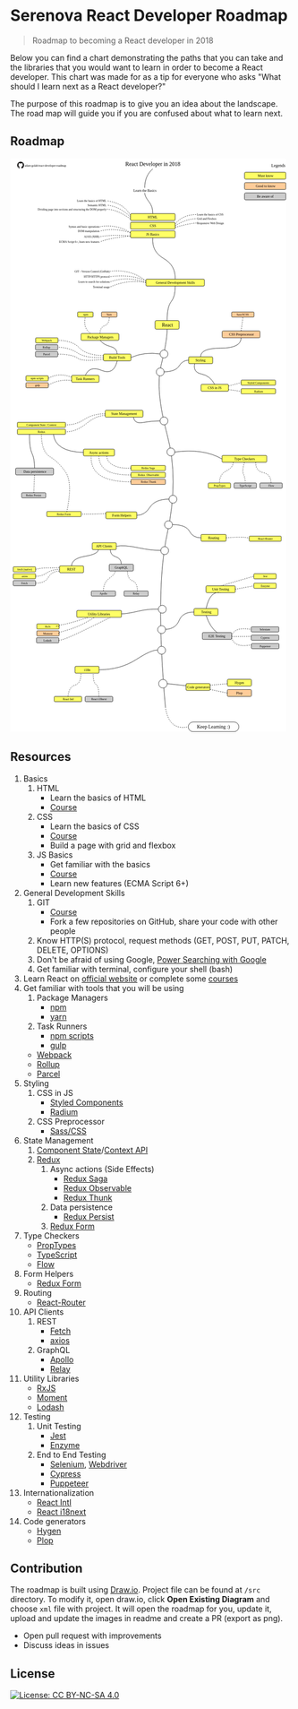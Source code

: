 # Serenova React Developer Roadmap

> Roadmap to becoming a React developer in 2018

Below you can find a chart demonstrating the paths that you can take and the libraries that you would want to learn in order to become a React developer. This chart was made for as a tip for everyone who asks "What should I learn next as a React developer?"

The purpose of this roadmap is to give you an idea about the landscape. The road map will guide you if you are confused about what to learn next.

## Roadmap

![Roadmap](./roadmap.png)

## Resources

1. Basics
    1. HTML
        * Learn the basics of HTML
        * [Course](https://www.codecademy.com/learn/learn-html)
    2. CSS
        * Learn the basics of CSS
        * [Course](https://www.codecademy.com/learn/learn-css)
        * Build a page with grid and flexbox
    3. JS Basics
        * Get familiar with the basics
        * [Course](https://www.codecademy.com/learn/introduction-to-javascript)
        * Learn new features (ECMA Script 6+)
2. General Development Skills
    1. GIT 
        * [Course](https://www.codecademy.com/learn/learn-git)
        * Fork a few repositories on GitHub, share your code with other people
    2. Know HTTP(S) protocol, request methods (GET, POST, PUT, PATCH, DELETE, OPTIONS)
    3. Don't be afraid of using Google, [Power Searching with Google](http://www.powersearchingwithgoogle.com/)
    4. Get familiar with terminal, configure your shell (bash)
3. Learn React on [official website](https://reactjs.org/tutorial/tutorial.html) or complete some [courses](https://egghead.io/courses/the-beginner-s-guide-to-react)
4. Get familiar with tools that you will be using
    1. Package Managers
        * [npm](https://www.npmjs.com/)
        * [yarn](https://yarnpkg.com/lang/en/)
    2. Task Runners
        * [npm scripts](https://docs.npmjs.com/misc/scripts)
        * [gulp](https://gulpjs.com/)
    * [Webpack](https://webpack.js.org/)
    * [Rollup](https://rollupjs.org/guide/en)
    * [Parcel](https://parceljs.org/)
5. Styling
    1. CSS in JS
        * [Styled Components](https://www.styled-components.com/)
        * [Radium](https://formidable.com/open-source/radium/)
    2. CSS Preprocessor
        * [Sass/CSS](https://sass-lang.com/)
6. State Management
    1. [Component State](https://reactjs.org/docs/faq-state.html)/[Context API](https://reactjs.org/docs/context.html)
    2. [Redux](https://redux.js.org/)
        1. Async actions (Side Effects)
            * [Redux Saga](https://redux-saga.js.org/)
            * [Redux Observable](https://redux-observable.js.org)
            * [Redux Thunk](https://github.com/reduxjs/redux-thunk)
        2. Data persistence
            * [Redux Persist](https://github.com/rt2zz/redux-persist)
        3. [Redux Form](https://redux-form.com)
7. Type Checkers
    * [PropTypes](https://reactjs.org/docs/typechecking-with-proptypes.html)
    * [TypeScript](https://www.typescriptlang.org/)
    * [Flow](https://flow.org/en/)
8. Form Helpers
    * [Redux Form](https://redux-form.com)
9. Routing
    * [React-Router](https://reacttraining.com/react-router/)
10. API Clients
    1. REST
        * [Fetch](https://developer.mozilla.org/en-US/docs/Web/API/Fetch_API)
        * [axios](https://github.com/axios/axios)
    2. GraphQL
        * [Apollo](https://www.apollographql.com/docs/react/)
        * [Relay](https://facebook.github.io/relay/)
11. Utility Libraries
    * [RxJS](http://reactivex.io/)
    * [Moment](https://momentjs.com/)
    * [Lodash](https://lodash.com/)
12. Testing
    1. Unit Testing
        * [Jest](https://facebook.github.io/jest/)
        * [Enzyme](http://airbnb.io/enzyme/)
    2. End to End Testing
        * [Selenium](https://www.seleniumhq.org/), [Webdriver](http://webdriver.io/)
        * [Cypress](https://cypress.io/)
        * [Puppeteer](https://pptr.dev/)
13. Internationalization
    * [React Intl](https://github.com/yahoo/react-intl)
    * [React i18next](https://react.i18next.com/)
14. Code generators
    * [Hygen](https://www.hygen.io/)
    * [Plop](https://plopjs.com/)

## Contribution

The roadmap is built using [Draw.io](https://www.draw.io/). Project file can be found at `/src` directory. To modify it, open draw.io, click **Open Existing Diagram** and choose `xml` file with project. It will open the roadmap for you, update it, upload and update the images in readme and create a PR (export as png).

- Open pull request with improvements
- Discuss ideas in issues

## License

[![License: CC BY-NC-SA 4.0](https://img.shields.io/badge/License-CC%20BY--NC--SA%204.0-lightgrey.svg)](https://creativecommons.org/licenses/by-nc-sa/4.0/)
